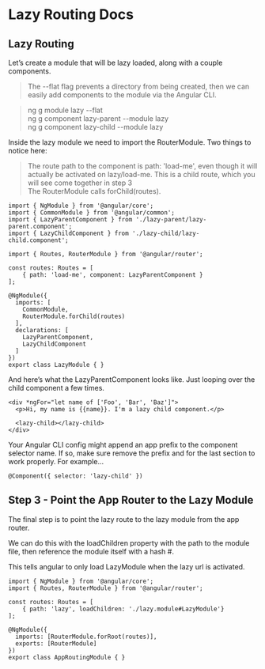 # Lazy Routing Docs

## Lazy Routing

Let’s create a module that will be lazy loaded, along with a couple components.

>The --flat flag prevents a directory from being created, then we can easily add components to the module via the Angular CLI.

>ng g module lazy --flat  
>ng g component lazy-parent --module lazy  
>ng g component lazy-child --module lazy  

Inside the lazy module we need to import the RouterModule. Two things to notice here:

>The route path to the component is path: 'load-me', even though it will actually be activated on lazy/load-me. This is a child route, which you will see come together in step 3  
>The RouterModule calls forChild(routes).

```
import { NgModule } from '@angular/core';
import { CommonModule } from '@angular/common';
import { LazyParentComponent } from './lazy-parent/lazy-parent.component';
import { LazyChildComponent } from './lazy-child/lazy-child.component';

import { Routes, RouterModule } from '@angular/router';

const routes: Routes = [
    { path: 'load-me', component: LazyParentComponent }
];

@NgModule({
  imports: [
    CommonModule,
    RouterModule.forChild(routes)
  ],
  declarations: [
    LazyParentComponent,
    LazyChildComponent
  ]
})
export class LazyModule { }
```

And here’s what the LazyParentComponent looks like. Just looping over the child component a few times.

```
<div *ngFor="let name of ['Foo', 'Bar', 'Baz']">
  <p>Hi, my name is {{name}}. I'm a lazy child component.</p>

  <lazy-child></lazy-child>
</div>
```

Your Angular CLI config might append an app prefix to the component selector name. If so, make sure remove the prefix and for the last section to work properly. For example…

`@Component({ selector: 'lazy-child' })`

## Step 3 - Point the App Router to the Lazy Module

The final step is to point the lazy route to the lazy module from the app router. 

We can do this with the loadChildren property with the path to the module file, then reference the module itself with a hash #. 

This tells angular to only load LazyModule when the lazy url is activated.

```
import { NgModule } from '@angular/core';
import { Routes, RouterModule } from '@angular/router';

const routes: Routes = [
    { path: 'lazy', loadChildren: './lazy.module#LazyModule'}
];

@NgModule({
  imports: [RouterModule.forRoot(routes)],
  exports: [RouterModule]
})
export class AppRoutingModule { }
```
